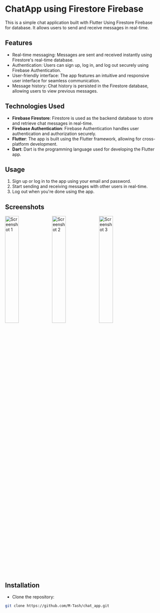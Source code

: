 # ChatApp using Firestore Firebase

This is a simple chat application built with Flutter Using Firestore Firebase for database. It allows users to send and receive messages in real-time.

## Features

- Real-time messaging: Messages are sent and received instantly using Firestore's real-time database.
- Authentication: Users can sign up, log in, and log out securely using Firebase Authentication.
- User-friendly interface: The app features an intuitive and responsive user interface for seamless communication.
- Message history: Chat history is persisted in the Firestore database, allowing users to view previous messages.

## Technologies Used

- **Firebase Firestore**: Firestore is used as the backend database to store and retrieve chat messages in real-time.
- **Firebase Authentication**: Firebase Authentication handles user authentication and authorization securely.
- **Flutter**: The app is built using the Flutter framework, allowing for cross-platform development.
- **Dart**: Dart is the programming language used for developing the Flutter app.
  
## Usage

1. Sign up or log in to the app using your email and password.
2. Start sending and receiving messages with other users in real-time.
3. Log out when you're done using the app.

## Screenshots
<img src="https://github.com/M-Tash/chat_app/assets/158067954/c0ead0f5-84dc-41fd-ab63-7b76912aa37b" alt="Screenshot 1" width="30%">
<img src="https://github.com/M-Tash/chat_app/assets/158067954/c5385475-6579-48e8-9dc6-879314194925" alt="Screenshot 2" width="30%">
<img src="https://github.com/M-Tash/chat_app/assets/158067954/efcb9344-b90d-4b3a-acce-6688af36d086" alt="Screenshot 3" width="30%">



## Installation

- Clone the repository:

```bash
git clone https://github.com/M-Tash/chat_app.git
